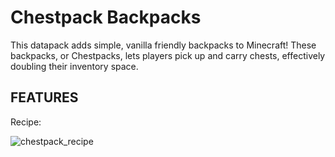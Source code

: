 # Chestpack Backpacks

This datapack adds simple, vanilla friendly backpacks to Minecraft! These backpacks, or Chestpacks, lets players pick up and carry chests, effectively doubling their inventory space.

## **FEATURES**

Recipe: 


![chestpack_recipe](https://github.com/user-attachments/assets/90fc5e36-4568-4bd2-b30c-4a9b70aa9f10)
